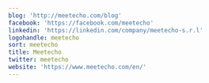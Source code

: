 ```yaml
---
blog: 'http://meetecho.com/blog'
facebook: 'https://facebook.com/meetecho'
linkedin: 'https://linkedin.com/company/meetecho-s.r.l'
logohandle: meetecho
sort: meetecho
title: Meetecho
twitter: meetecho
website: 'https://www.meetecho.com/en/'
---
```

